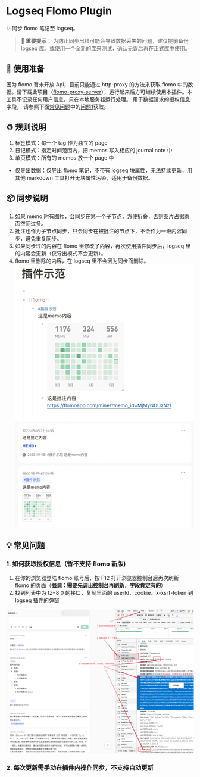 # Logseq Flomo Plugin

✨ 同步 flomo 笔记至 logseq。

> **🚦 重要提示**：
> 为防止同步出错可能会导致数据丢失的问题，建议提前备份 logseq 库。或使用一个全新的库来测试，确认无误后再在正式库中使用。

## 🔨 使用准备

因为 flomo 暂未开放 Api，目前只能通过 http-proxy 的方法来获取 flomo 中的数据。请下载此项目（[flomo-proxy-server](https://github.com/swiftwind0405/flomo-proxy-server/releases)），运行起来后方可继续使用本插件。本工具不记录任何用户信息，只在本地服务器运行处理。
用于数据请求的授权信息字段， 请参照下面[常见问题](#-常见问题)中的[问题1](#1-%E5%A6%82%E4%BD%95%E8%8E%B7%E5%8F%96%E6%8E%88%E6%9D%83%E4%BF%A1%E6%81%AF)获取。
## ⚙️ 规则说明
1.  标签模式：每一个 tag 作为独立的 page
2.  日记模式：指定时间范围内，把 memos 写入相应的 journal note 中
3.  单页模式：所有的 memos 放一个 page 中
                
- 仅导出数据：仅导出 flomo 笔记，不带有 logseq 块属性，无法持续更新，用其他 markdown 工具打开无块属性污染，适用于备份数据。
## 📦 同步说明

1. 如果 memo 附有图片，会同步在第一个子节点，方便折叠，否则图片占据页面空间过多。
2. 批注也作为子节点同步，只会同步在被批注的节点下，不会作为一级内容同步，避免重复同步。
3. 如果同步过的内容在 flomo 里修改了内容，再次使用插件同步后，logseq 里的内容会更新（仅导出模式不会更新）。
4. flomo 里删除的内容，在 logseq 里不会因为同步而删除。
![image](./src/assets/example.png)
![image](./src//assets/example2.png)

## 💡 常见问题

### 1. 如何获取授权信息（暂不支持 flomo 新版)

1. 在你的浏览器登陆 flomo 账号后，按 F12 打开浏览器控制台后再次刷新 flomo 的页面（**强调：需要先调出控制台再刷新，字段肯定有的**）
2. 找到列表中为 tz=8:0 的接口，复制里面的 userId、cookie、x-xsrf-token 到 logseq 插件的弹窗

![image](./src/assets/getCookie.png)

### 2. 每次更新需手动在插件内操作同步，不支持自动更新
